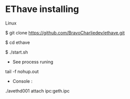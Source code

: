 # EThave installing 

Linux 

$ git clone https://github.com/BravoCharliedev/ethave.git 

$ cd ethave 

$ ./start.sh

- See process runing 

tail -f nohup.out 


- Console : 

 ./avethd001 attach ipc:geth.ipc 
 
 
 
